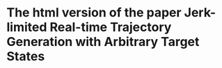 # The html version of the paper Jerk-limited Real-time Trajectory Generation with Arbitrary Target States